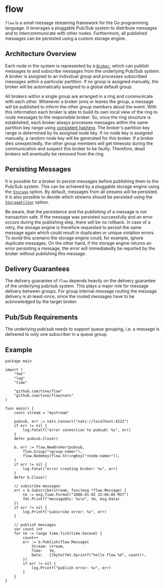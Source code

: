 # flow
`flow` is a small message streaming framework for the Go programming language. It leverages a pluggable Pub/Sub system to distribute messages and to intercommunicate with other nodes. Furthermore, all published messages can be persisted using a custom storage engine.

## Architecture Overview
Each node in the system is represented by a [`Broker`](https://godoc.org/github.com/tsne/flow#Broker), which can publish messages to and subscribe messages from the underlying Pub/Sub system. A broker is assigned to an individual group and processes subscribed messages within a particular partition. If no group is assigned manually, the broker will be automatically assigned to a global default group.

All brokers within a single group are arranged in a ring and communicate with each other. Whenever a broker joins or leaves the group, a message will be published to inform the other group members about the event. With this information each broker is able to build its own local view of the ring to route messages to the responsible broker. So, once the ring structure is established, each broker always processes messages within the same partition key range using [consistent hashing](https://en.wikipedia.org/wiki/Consistent_hashing). The broker's partition key range is determined by its assigned node key. If no node key is assigned manually, a random node key will be generated for this broker. If a broker dies unexpectedly, the other group members will get timeouts during the communication and suspect this broker to be faulty. Therefore, dead brokers will eventually be removed from the ring.


## Persisting Messages
It is possible for a broker to persist messages before publishing them to the Pub/Sub system. This can be achieved by a pluggable storage engine using the [`Storage`](https://godoc.org/github.com/tsne/flow#Storage) option. By default, messages from all streams will be persisted. It is also possible to decide which streams should be persisted using the [`StorageFilter`](https://godoc.org/github.com/tsne/flow#StorageFilter) option.

Be aware, that the persistence and the publishing of a message is not transaction safe. If the message was persisted successfully and an error occurs during the publishing step, there will be no rollback. In case of a retry, the storage engine is therefore requested to persist the same message again which could result in duplicates or unique violation errors. To avoid this scenario the storage engine could, for example, ignore duplicate messages. On the other hand, if the storage engine returns an error persisting a message, the error will immediatedly be reported by the broker without publishing this message.

## Delivery Guarantees
The delivery guarantee of `flow` depends heavily on the delivery guarantee of the underlying pub/sub system. This plays a major role for message delivery between groups. For group internal message routing the message delivery is at-least-once, since the routed messages have to be acknowledged by the target broker.

## Pub/Sub Requirements
The underlying pub/sub needs to support queue grouping, i.e. a message is delivered to only one subscriber in a queue group.

## Example
```golang
package main

import (
	"fmt"
	"log"
	"time"

	"github.com/tsne/flow"
	"github.com/tsne/flow/nats"
)

func main() {
	const stream = "mystream"

	pubsub, err := nats.Connect("nats://localhost:4222")
	if err != nil {
		log.Fatalf("error connection to pubsub: %v", err)
	}
	defer pubsub.Close()

	b, err := flow.NewBroker(pubsub,
		flow.Group("<group-name>"),
		flow.NodeKey(flow.StringKey("<node-name>")),
	)
	if err != nil {
		log.Fatal("error creating broker: %v", err)
	}
	defer b.Close()

	// subscribe messages
	err = b.Subscribe(stream, func(msg *flow.Message) {
		tm := msg.Time.Format("2006-01-02 15:04:05 MST")
		fmt.Printf("message@%s: %s\n", tm, msg.Data)
	})
	if err != nil {
		log.Printf("subscribe error: %v", err)
	}

	// publish messages
	var count int
	for tm := range time.Tick(time.Second) {
		count++
		err := b.Publish(flow.Message{
			Stream: stream,
			Time:   tm,
			Data:   []byte(fmt.Sprintf("hello flow %d", count)),
		})
		if err != nil {
			log.Printf("publish error: %v", err)
		}
	}
}
```
